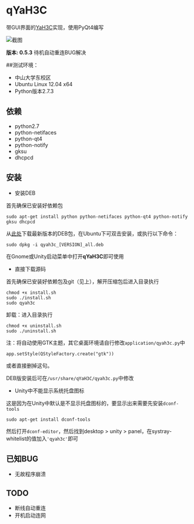 # qYaH3C
带GUI界面的[YaH3C](https://github.com/humiaozuzu/YaH3C)实现，使用PyQt4编写

![截图](https://github.com/downloads/zonyitoo/qYaH3C/screenshot.png)

**版本: 0.5.3**
待机自动重连BUG解决

##测试环境：

* 中山大学东校区
* Ubuntu Linux 12.04 x64
* Python版本2.7.3


## 依赖
* python2.7
* python-netifaces
* python-qt4
* python-notify
* gksu
* dhcpcd

## 安装
* 安装DEB

首先确保已安装好依赖包

	sudo apt-get install python python-netifaces python-qt4 python-notify gksu dhcpcd

从[此处](https://github.com/zonyitoo/qYaH3C/downloads)下载最新版本的DEB包，在Ubuntu下可双击安装，或执行以下命令：

	sudo dpkg -i qyah3c_[VERSION]_all.deb

在Gnome或Unity启动菜单中打开**qYaH3C**即可使用

* 直接下载源码

首先确保已安装好依赖包及git（见上），解开压缩包后进入目录执行

	chmod +x install.sh
	sudo ./install.sh
	sudo qyah3c

卸载：进入目录执行

	chmod +x uninstall.sh
	sudo ./uninstall.sh

注：将自动使用GTK主题，其它桌面环境请自行修改`application/qyah3c.py`中

	app.setStyle(QStyleFactory.create("gtk"))

或者直接删掉这句。

DEB版安装后可在`/usr/share/qYaH3C/qyah3c.py`中修改

* Unity中不能显示系统托盘图标

这是因为在Unity中默认是不显示托盘图标的，要显示出来需要先安装`dconf-tools`
	
	sudo apt-get install dconf-tools
	
然后打开`dconf-editor`，然后找到desktop > unity > panel，在systray-whitelist的值加入`'qyah3c'`即可

## 已知BUG
* 无故程序崩溃

## TODO
* 断线自动重连
* 开机启动连网
